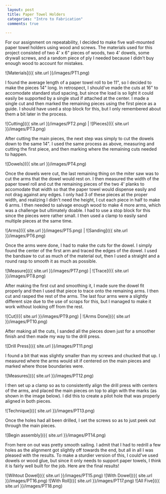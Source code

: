 ```yaml
---
 layout: post
 title: Paper Towel Holders
 categories: "Intro to Fabrication"
 comments: true
 
---
```


For our assignment on repeatability, I decided to make five wall-mounted paper towel holders using wood and screws. The materials used for this project consisted of two 4' x 6" pieces of woods, two 4' dowels, some drywall screws, and a random piece of ply I needed because I didn't buy enough wood to account for mistakes. 

![Materials]({{ site.url }}/images/PT1.png) 

I found the average length of a paper towel roll to be 11", so I decided to make the pieces 14" long. In retrospect, I should've made the cuts at 16" to accomodate standard stud spacing, but since the load is so light it could easily be supported by a single stud if attached at the center. I made a single cut and then marked the remaining pieces using the first piece as a guide. I should have used a stop block for this, but I only remembered about them a bit later in the process.

![Cutting]({{ site.url }}/images/PT2.png) | ![Pieces]({{ site.url }}/images/PT3.png)

After cutting the main pieces, the next step was simply to cut the dowels down to the same 14". I used the same process as above, measuring and cutting the first piece, and then marking where the remaining cuts needed to happen. 

![Dowels]({{ site.url }}/images/PT4.png)

Once the dowels were cut, the last remaining thing on the miter saw was to cut the arms that the dowel would rest on. I then measured the width of the paper towel roll and cut the remaining pieces of the two 4' planks to accomodate that width so that the paper towel would dispense easily and not drag against any edges. I only had 3 of these pieces at the proper width, and realizing I didn't need the height, I cut each piece in half to make 6 arms. I then needed to salvage enough wood to make 4 more arms, which was a challenge but ultimately doable. I had to use a stop block for this since the pieces were rather small.
I then used a clamp to easily sand multiple pieces at the same time.

![Arms]({{ site.url }}/images/PT5.png) | ![Sanding]({{ site.url }}/images/PT6.png)

Once the arms were done, I had to make the cuts for the dowel. I simply found the center of the first arm and traced the edges of the dowel. I used the bandsaw to cut as much of the material out, then I used a straight and a round rasp to smooth it as much as possible. 

![Measure]({{ site.url }}/images/PT7.png) | ![Trace]({{ site.url }}/images/PT8.png)

After making the first cut and smoothing it, I made sure the dowel fit properly and then I used that piece to trace onto the remaining arms. I then cut and rasped the rest of the arms. The last four arms were a slightly different size due to the use of scraps for this, but I managed to make it work without looking off from the rest. 

![Cut]({{ site.url }}/images/PT9.png) | ![Arms Done]({{ site.url }}/images/PT10.png)

After making all the cuts, I sanded all the pieces down just for a smoother finish and then made my way to the drill press.

![Drill Press]({{ site.url }}/images/PT11.png)

I found a bit that was slightly smaller than my screws and chucked that up. I measured where the arms would sit if centered on the main pieces and marked where those boundaries were. 

![Measures]({{ site.url }}/images/PT12.png)

I then set up a clamp so as to consistently align the drill press with centers of the arms, and placed the main pieces on top to align with the marks (as shown in the image below). I did this to create a pilot hole that was properly aligned in both pieces.

![Technique]({{ site.url }}/images/PT13.png)

Once the holes had all been drilled, I set the screws so as to just peek out through the main pieces.

![Begin assembly]({{ site.url }}/images/PT14.png)

From here on out was pretty smooth sailing. I admit that I had to redrill a few holes as the alignment got slightly off towards the end, but all in all I was pleased with the results. To make a sturdier version of this, I could've used dowels or wood glue, but since it only needs to support paper towels, I think it is fairly well built for the job. Here are the final results!

![Wihtout Dowel]({{ site.url }}/images/PT15.png)
![With Dowel]({{ site.url }}/images/PT16.png)
![With Roll]({{ site.url }}/images/PT17.png)
![All Five]({{ site.url }}/images/PT18.png)











